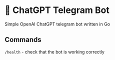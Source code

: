 # :robot: ChatGPT Telegram Bot
Simple OpenAI ChatGPT telegram bot written in Go

## Commands
```/health``` - check that the bot is working correctly
